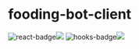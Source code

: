 # fooding-bot-client


![react-badge](https://img.shields.io/badge/react-17.0.1-blue)<img src="https://img.shields.io/badge/react-blue?style=flat-square&logo=React&logoColor=white"/>
![hooks-badge](https://img.shields.io/badge/hooks-17.0.1-orange)<img src="https://img.shields.io/badge/hooks-orange?style=flat-square&logo=Hexo&logoColor=white"/>

